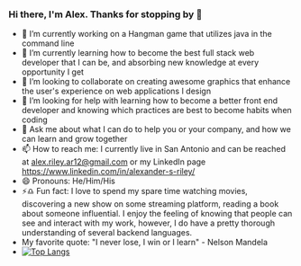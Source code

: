 ### Hi there, I'm Alex. Thanks for stopping by 👋

- 🔭 I’m currently working on a Hangman game that utilizes java in the command line
- 🌱 I’m currently learning how to become the best full stack web developer that I can be, and absorbing new knowledge at every opportunity I get
- 👯 I’m looking to collaborate on creating awesome graphics that enhance the user's experience on web applications I design
- 🤔 I’m looking for help with learning how to become a better front end developer and knowing which practices are best to become habits when coding
- 💬 Ask me about what I can do to help you or your company, and how we can learn and grow together
- 📫 How to reach me: I currently live in San Antonio and can be reached at alex.riley.ar12@gmail.com or my LinkedIn page https://www.linkedin.com/in/alexander-s-riley/
- 😄 Pronouns: He/Him/His
- ⚡:libra: Fun fact: I love to spend my spare time watching movies, discovering a new show on some streaming platform, reading a book about someone influential. I enjoy the feeling of knowing that people can see and interact with my work, however, I do have a pretty thorough understanding of several backend languages. 
- My favorite quote: "I never lose, I win or I learn" - Nelson Mandela
 - [![Top Langs](https://github-readme-stats.vercel.app/api/top-langs/?username=AlRiley90)](https://github.com/AlRiley90/github-readme-stats)
<!--
**AlRiley90/AlRiley90** is a ✨ _special_ ✨ repository because its `README.md` (this file) appears on your GitHub profile.


